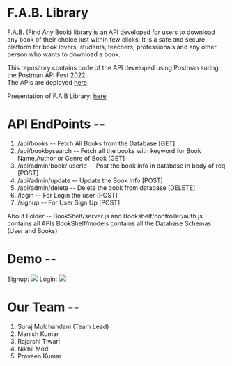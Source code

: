 # F.A.B. Library
F.A.B. (Find Any Book) library is an API developed for users to download any book of their choice just within few clicks. It is a safe and secure platform for book lovers, students, teachers, professionals and any other person who wants to download a book.

This repository contains code of the API developed using Postman suring the Postman API Fest 2022.<br />
The APIs are deployed [here](https://library-books-api.herokuapp.com/ "F.A.B. Library API")


Presentation of F.A.B Library: [here](https://drive.google.com/file/d/1LGn8qGB9_W4khaAYSt5SF5UV73eARm9v/view?usp=sharing/ "Presentation")

# API EndPoints --
1. /api/books -- Fetch All Books from the Database [GET] <br />
2. /api/bookbysearch -- Fetch all the books with keyword for Book Name,Author or Genre of Book [GET] <br />
3. /api/admin/book/:userId -- Post the book info in database in body of req [POST] <br />
4. /api/admin/update -- Update the Book Info [POST] <br />
5. /api/admin/delete -- Delete the book from database [DELETE] <br />
5. /login -- For Login the user [POST] <br />
6. /signup -- For User Sign Up [POST] 

About Folder -- 
BookShelf/server.js and Bookshelf/controller/auth.js contains all APIs
BookShelf/models contains all the Database Schemas (User and Books)
# Demo --
Signup:
<img src="https://github.com/surajm-333/Postman-API-fest-2022/blob/main/backend/postman-demo-1.png"/>
Login:
<img src="https://github.com/surajm-333/Postman-API-fest-2022/blob/main/backend/postman-demo-2.png"/>

# Our Team --
1. Suraj Mulchandani (Team Lead) <br />
2. Manish Kumar <br />
3. Rajarshi Tiwari <br />
4. Nikhil Modi <br />
5. Praveen Kumar <br />
